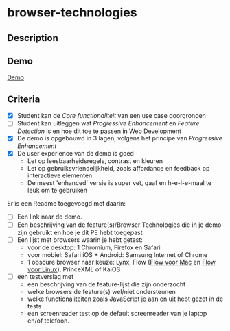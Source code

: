# browser-technologies

## Description

## Demo
[Demo](https://browser-technologies-2021.herokuapp.com/)

## Criteria

- [x]	Student kan de _Core functionaliteit_ van een use case doorgronden
- [ ]	Student kan uitleggen wat _Progressive Enhancement_ en _Feature Detection_ is en hoe dit toe te passen in Web Development
- [x]	De demo is opgebouwd in 3 lagen, volgens het principe van _Progressive Enhancement_
- [x]	De user experience van de demo is goed
	-	Let op leesbaarheidsregels, contrast en kleuren
	-	Let op gebruiksvriendelijkheid, zoals affordance en feedback op interactieve elementen
	-	De meest 'enhanced' versie is super vet, gaaf en h-e-l-e-maal te leuk om te gebruiken

Er is een Readme toegevoegd met daarin:
- [ ] Een link naar de demo.
- [ ] Een beschrijving van de feature(s)/Browser Technologies die in je demo zijn gebruikt en hoe je dit PE hebt toegepast
- [ ] Een lijst met browsers waarin je hebt getest:
	- voor de desktop: 1 Chromium, Firefox en Safari
	- voor mobiel: Safari iOS + Android: Samsung Internet of Chrome
	- 1 obscure browser naar keuze: Lynx, Flow ([Flow voor Mac](https://flounder.ekioh.com/~piers/ekioh_6.9.0_mac-flow_20230307_r38512.zip) en [Flow voor Linux](https://flounder.ekioh.com/~piers/ekioh_6.9.0_x11-64-flow_20230307_r38512.zip)), PrinceXML of KaiOS 
- [ ]  een testverslag met
	- een beschrijving van de feature-lijst die zijn onderzocht
	- welke browsers de feature(s) wel/niet ondersteunen
	- welke functionaliteiten zoals JavaScript je aan en uit hebt gezet in de tests
	- een screenreader test op de default screenreader van je laptop en/of telefoon.